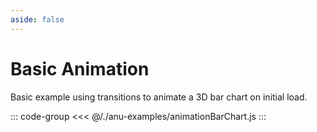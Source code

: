 ```yaml
---
aside: false
---
```

<script setup>
import { animationBarChart } from '../anu-examples/animationBarChart.js'
</script>

# Basic Animation
Basic example using transitions to animate a 3D bar chart on initial load.

<singleView :scene="animationBarChart" />

::: code-group
<<< @/./anu-examples/animationBarChart.js 
:::